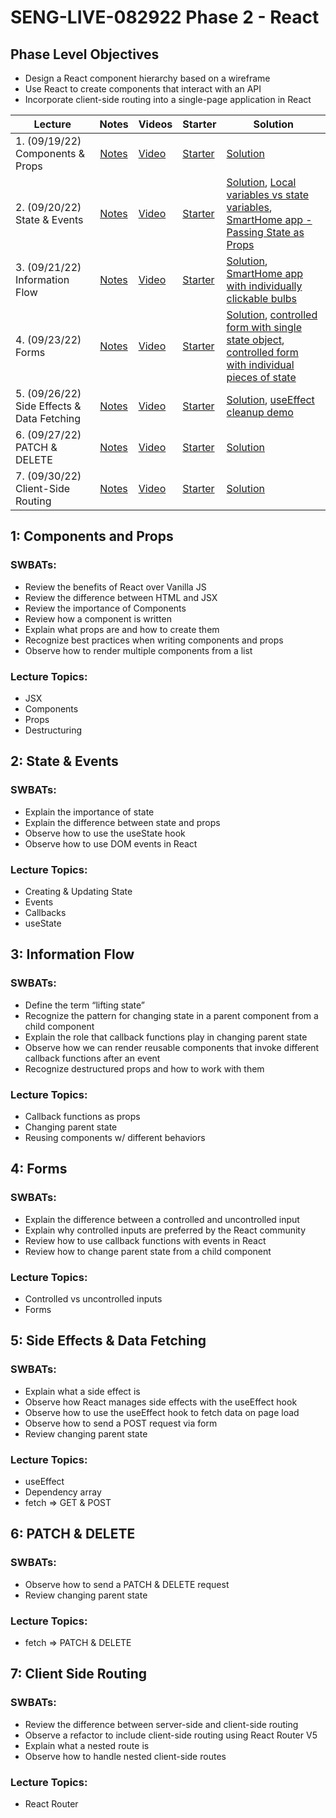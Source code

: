 # SENG-LIVE-082922 Phase 2 - React

## Phase Level Objectives

- Design a React component hierarchy based on a wireframe
- Use React to create components that interact with an API
- Incorporate client-side routing into a single-page application in React


| Lecture | Notes | Videos | Starter | Solution |
| ------- | :---: | ------ | ------- | -------- |
| 1. (09/19/22) Components & Props     |  [Notes](https://docs.google.com/document/d/1PaEUsoVruIU3pSUOz9jlsfVhxrwB1N7XPYbmak03wKg/edit?usp=sharing)     |  [Video](https://vimeo.com/751431437)      |    [Starter](https://github.com/learn-co-students/SENG-LIVE-082922-phase-2-react/tree/main/01_components_and_props)     |   [Solution](https://github.com/learn-co-students/SENG-LIVE-082922-phase-2-react/commit/b4808295a46edee28d658951481fec708f708704)       |
| 2. (09/20/22) State & Events     |  [Notes](https://docs.google.com/document/d/1PaEUsoVruIU3pSUOz9jlsfVhxrwB1N7XPYbmak03wKg/edit?usp=sharing)     |   [Video](https://vimeo.com/751865683)     |    [Starter](https://github.com/learn-co-students/SENG-LIVE-082922-phase-2-react/tree/main/02_state_and_events%20)     |    [Solution](https://github.com/learn-co-students/SENG-LIVE-082922-phase-2-react/commit/ca9fc639aa4753d7dffb608e38f5615fb72fb848), [Local variables vs state variables](https://codesandbox.io/s/counter-state-example-0r8stb?file=/src/App.js), [SmartHome app - Passing State as Props](https://codesandbox.io/s/vigilant-minsky-iiykrb)      |
| 3. (09/21/22) Information Flow     |  [Notes](https://docs.google.com/document/d/1PaEUsoVruIU3pSUOz9jlsfVhxrwB1N7XPYbmak03wKg/edit?usp=sharing)     |  [Video](https://vimeo.com/752290334)      |   [Starter](https://github.com/learn-co-students/SENG-LIVE-082922-phase-2-react/tree/main/03_information_flow)      |    [Solution](https://github.com/learn-co-students/SENG-LIVE-082922-phase-2-react/commit/7517a70b8b6e295722fd7f544e43343507c2dd4b), [SmartHome app with individually clickable bulbs](https://codesandbox.io/s/smarthome-app-to-add-inverse-data-flow-xrbf4r?file=/src/LightBulb.js)      |
| 4. (09/23/22) Forms     |   [Notes](https://docs.google.com/document/d/1PaEUsoVruIU3pSUOz9jlsfVhxrwB1N7XPYbmak03wKg/edit?usp=sharing)    |   [Video](https://vimeo.com/753123181)     |   [Starter](https://github.com/learn-co-students/SENG-LIVE-082922-phase-2-react/tree/main/04_react_forms)      |  [Solution](https://github.com/learn-co-students/SENG-LIVE-082922-phase-2-react/commit/dd86f3e3baa2d3f6f29c8f6d532ae444a0171829), [controlled form with single state object](https://codesandbox.io/s/controlled-form-with-formstate-object-080822-58jlp5?file=/src/App.js:815-893), [controlled form with individual pieces of state](https://codesandbox.io/s/controlled-form-with-individual-pieces-of-state-pbjpe4?from-embed)        |
| 5. (09/26/22) Side Effects & Data Fetching     |  [Notes](https://docs.google.com/document/d/1PaEUsoVruIU3pSUOz9jlsfVhxrwB1N7XPYbmak03wKg/edit?usp=sharing)     |   [Video](https://vimeo.com/754010233)     |   [Starter](https://github.com/learn-co-students/SENG-LIVE-082922-phase-2-react/tree/main/05_side_effects_and_data_fetching)      |   [Solution](https://github.com/learn-co-students/SENG-LIVE-082922-phase-2-react/commit/ed42551658ab2c3daf17b6596d4aac3adbf12555), [useEffect cleanup demo](https://codesandbox.io/s/useeffect-cleanup-ig17kd?file=/src/Timer.js)       |
| 6. (09/27/22) PATCH & DELETE     |   [Notes](https://docs.google.com/document/d/1PaEUsoVruIU3pSUOz9jlsfVhxrwB1N7XPYbmak03wKg/edit?usp=sharing)    |   [Video](https://vimeo.com/754451357)     |    [Starter](https://github.com/learn-co-students/SENG-LIVE-082922-phase-2-react/tree/main/06_PATCH_DELETE)     |   [Solution](https://github.com/learn-co-students/SENG-LIVE-082922-phase-2-react/compare/main...06_solution)       |
| 7. (09/30/22) Client-Side Routing     |   [Notes](https://docs.google.com/document/d/1PaEUsoVruIU3pSUOz9jlsfVhxrwB1N7XPYbmak03wKg/edit?usp=sharing)    |    [Video](#)    |   [Starter](#)      |    [Solution](#)      |


## 1: Components and Props
### SWBATs:
- Review the benefits of React over Vanilla JS 
- Review the difference between HTML and JSX
- Review the importance of Components
- Review how a component is written
- Explain what props are and how to create them
- Recognize best practices when writing components and props
- Observe how to render multiple components from a list
### Lecture Topics:
- JSX
- Components
- Props
- Destructuring


## 2: State & Events

### SWBATs:
- Explain the importance of state
- Explain the difference between state and props
- Observe how to use the useState hook
- Observe how to use DOM events in React
### Lecture Topics:
- Creating & Updating State
- Events
- Callbacks
- useState


## 3: Information Flow
### SWBATs:
- Define the term “lifting state”
- Recognize the pattern for changing state in a parent component from a child component
- Explain the role that callback functions play in changing parent state
- Observe how we can render reusable components that invoke different callback functions after an event
- Recognize destructured props and how to work with them
### Lecture Topics:
- Callback functions as props
- Changing parent state
- Reusing components w/ different behaviors

## 4: Forms
### SWBATs:
- Explain the difference between a controlled and uncontrolled input
- Explain why controlled inputs are preferred by the React community
- Review how to use callback functions with events in React
- Review how to change parent state from a child component
### Lecture Topics:
- Controlled vs uncontrolled inputs
- Forms

## 5: Side Effects & Data Fetching

### SWBATs:
- Explain what a side effect is
- Observe how React manages side effects with the useEffect hook
- Observe how to use the useEffect hook to fetch data on page load
- Observe how to send a POST request via form
- Review changing parent state
### Lecture Topics:
- useEffect
- Dependency array
- fetch => GET & POST

## 6: PATCH & DELETE
### SWBATs:
- Observe how to send a PATCH & DELETE request
- Review changing parent state
### Lecture Topics:
- fetch => PATCH & DELETE

## 7: Client Side Routing

### SWBATs:
- Review the difference between server-side and client-side routing
- Observe a refactor to include client-side routing using React Router V5
- Explain what a nested route is
- Observe how to handle nested client-side routes 
### Lecture Topics:
- React Router

